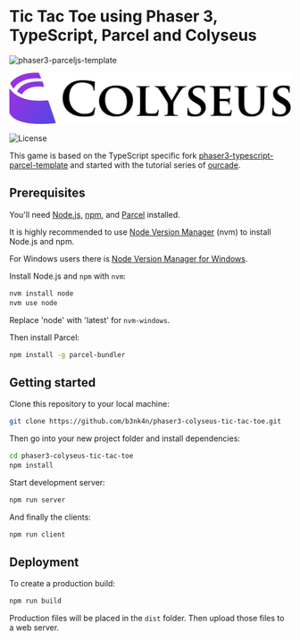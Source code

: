# Tic Tac Toe using Phaser 3, TypeScript, Parcel and Colyseus

![phaser3-parceljs-template](https://user-images.githubusercontent.com/2236153/71606463-37a0da80-2b2e-11ea-9b5f-5d26ccc84f91.png)

![colyseus](https://raw.githubusercontent.com/colyseus/colyseus/HEAD/media/header.png?raw=true)

![License](https://img.shields.io/badge/license-MIT-green)

This game is based on the TypeScript specific fork [phaser3-typescript-parcel-template](https://github.com/ourcade/phaser3-typescript-parcel-template)
and started with the tutorial series of [ourcade](https://www.youtube.com/channel/UCJyrgLkI9LcwzUhZXxrwpyA).

## Prerequisites

You'll need [Node.js](https://nodejs.org/en/), [npm](https://www.npmjs.com/), and [Parcel](https://parceljs.org/) installed.

It is highly recommended to use [Node Version Manager](https://github.com/nvm-sh/nvm) (nvm) to install Node.js and npm.

For Windows users there is [Node Version Manager for Windows](https://github.com/coreybutler/nvm-windows).

Install Node.js and `npm` with `nvm`:

```bash
nvm install node
nvm use node
```

Replace 'node' with 'latest' for `nvm-windows`.

Then install Parcel:

```bash
npm install -g parcel-bundler
```

## Getting started

Clone this repository to your local machine:

```bash
git clone https://github.com/b3nk4n/phaser3-colyseus-tic-tac-toe.git
```

Then go into your new project folder and install dependencies:

```bash
cd phaser3-colyseus-tic-tac-toe
npm install
```

Start development server:

```bash
npm run server
```

And finally the clients:

```bash
npm run client
```

## Deployment

To create a production build:

```bash
npm run build
```

Production files will be placed in the `dist` folder. Then upload those files to a web server.
